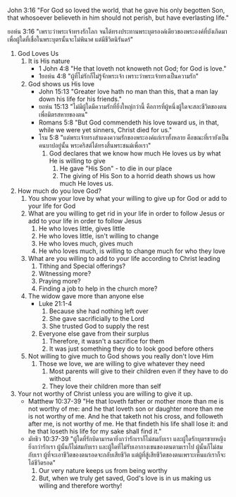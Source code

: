 John 3:16 "For God so loved the world, that he gave his only begotten Son, that whosoever believeth in him should not perish, but have everlasting life."

ยอห์น 3:16 "เพราะว่าพระเจ้าทรงรักโลก จนได้ทรงประทานพระบุตรองค์เดียวของพระองค์ที่บังเกิดมา เพื่อผู้ใดที่เชื่อในพระบุตรนั้นจะไม่พินาศ แต่มีชีวิตนิรันดร์"

1. God Loves Us
    1. It is His nature
        - 1 John 4:8 "He that loveth not knoweth not God; for God is love."
        - 1ยอห์น 4:8 "ผู้ที่ไม่รักก็ไม่รู้จักพระเจ้า เพราะว่าพระเจ้าทรงเป็นความรัก"
    2. God shows us His love
        - John 15:13 "Greater love hath no man than this, that a man lay down his life for his friends."
        - ยอห์น 15:13 "ไม่มีผู้ใดมีความรักที่ยิ่งใหญ่กว่านี้ คือการที่ผู้หนึ่งผู้ใดจะสละชีวิตของตนเพื่อมิตรสหายของตน"
        - Romans 5:8 "But God commendeth his love toward us, in that, while we were yet sinners, Christ died for us."
        - โรม 5:8 "แต่พระเจ้าทรงสำแดงความรักของพระองค์แก่เราทั้งหลาย คือขณะที่เรายังเป็นคนบาปอยู่นั้น พระคริสต์ได้ทรงสิ้นพระชนม์เพื่อเรา"
            1. God declares that we know how much He loves us by what He is willing to give
               1. He gave "His Son" - to die in our place
               2. The giving of His Son to a horrid death shows us how much He loves us.
2. How much do you love God?
    1. You show your love by what your willing to give up for God or add to your life for God
    2. What are you willing to get rid in your life in order to follow Jesus or add to your life in order to follow Jesus
        1. He who loves little, gives little
        2. He who loves little, isn't willing to change
        3. He who loves much, gives much
        4. He who loves much, is willing to change much for who they love
    3. What are you willing to add to your life according to Christ leading
        1. Tithing and Special offerings?
        2. Witnessing more?
        3. Praying more?
        4. Finding a job to help in the church more?
    4. The widow gave more than anyone else
        - Luke 21:1-4
          1. Because she had nothing left over
            1. She gave sacrificially to the Lord
            2. She trusted God to supply the rest
        2. Everyone else gave from their surplus
            1. Therefore, it wasn't a sacrifice for them
            2. It was just something they do to look good before others
    5. Not willing to give much to God shows you really don't love Him
        1. Those we love, we are willing to give whatever they need
            1. Most parents will give to their children even if they have to do without
            2. They love their children more than self
3. Your not worthy of Christ unless you are willing to give it up.
    - Matthew 10:37-39 "He that loveth father or mother more than me is not worthy of me: and he that loveth son or daughter more than me is not worthy of me. And he that taketh not his cross, and followeth after me, is not worthy of me. He that findeth his life shall lose it: and he that loseth his life for my sake shall find it."
    - มัทธิว 10:37-39 "ผู้ใดที่รักบิดามารดายิ่งกว่ารักเราก็ไม่สมกับเรา และผู้ใดรักบุตรชายหญิงยิ่งกว่ารักเรา ผู้นั้นก็ไม่สมกับเรา และผู้ใดที่ไม่รับเอากางเขนของตนตามเราไป ผู้นั้นก็ไม่สมกับเรา ผู้ที่จะเอาชีวิตของตนรอดจะกลับเสียชีวิต แต่ผู้ที่สู้เสียชีวิตของตนเพราะเห็นแก่เราก็จะได้ชีวิตรอด"
        1. Our very nature keeps us from being worthy
        2. But, when we truly get saved, God's love is in us making us willing and therefore worthy!

